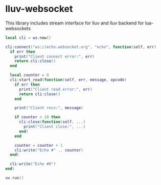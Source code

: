 # lluv-websocket

This library includes stream interface for lluv and lluv backend for lua-websockets

```Lua
local cli = ws.new()

cli:connect("ws://echo.websocket.org", "echo", function(self, err)
  if err then
    print("Client connect error:", err)
    return cli:close()
  end

  local counter = 0
  cli:start_read(function(self, err, message, opcode)
    if err then
      print("Client read error:", err)
      return cli:close()
    end

    print("Client recv:", message)

    if counter > 10 then
      cli:close(function(self, ...)
        print("Client close:", ...)
      end)
    end

    counter = counter + 1
    cli:write("Echo #" .. counter)
  end)

  cli:write("Echo #0")
end)

uv.run()
```
